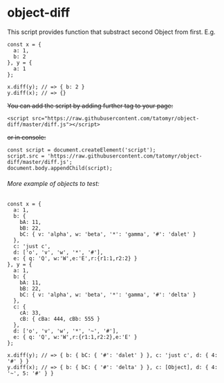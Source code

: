 # object-diff
This script provides function that substract second Object from first. E.g. 
```
const x = { 
  a: 1, 
  b: 2 
}, y = { 
  a: 1 
};

x.diff(y); // => { b: 2 }
y.diff(x); // => {}
```
~~You can add the script by adding further tag to your page:~~
```
<script src="https://raw.githubusercontent.com/tatomyr/object-diff/master/diff.js"></script>
```
~~or in console:~~
```
const script = document.createElement('script');
script.src = 'https://raw.githubusercontent.com/tatomyr/object-diff/master/diff.js';
document.body.appendChild(script);
```
###### More example of objects to test:
```
const x = {
  a: 1,
  b: { 
	bA: 11, 
	bB: 22, 
	bC: { v: 'alpha', w: 'beta', '*': 'gamma', '#': 'dalet' } 
  },
  c: 'just c',
  d: ['o', 'v', 'w', '*', '#'],
  e: { q: 'Q', w:'W',e:'E',r:{r1:1,r2:2} }
}, y = {
  a: 1,
  b: { 
	bA: 11, 
	bB: 22, 
	bC: { v: 'alpha', w: 'beta', '*': 'gamma', '#': 'delta' } 
  },
  c: { 
    cA: 33, 
    cB: { cBa: 444, cBb: 555 } 
  },
  d: ['o', 'v', 'w', '*', '~', '#'],
  e: { q: 'Q', w:'W',r:{r1:1,r2:2},e:'E' }
};

x.diff(y); // => { b: { bC: { '#': 'dalet' } }, c: 'just c', d: { 4: '#' } }
y.diff(x); // => { b: { bC: { '#': 'delta' } }, c: [Object], d: { 4: '~', 5: '#' } }
```
